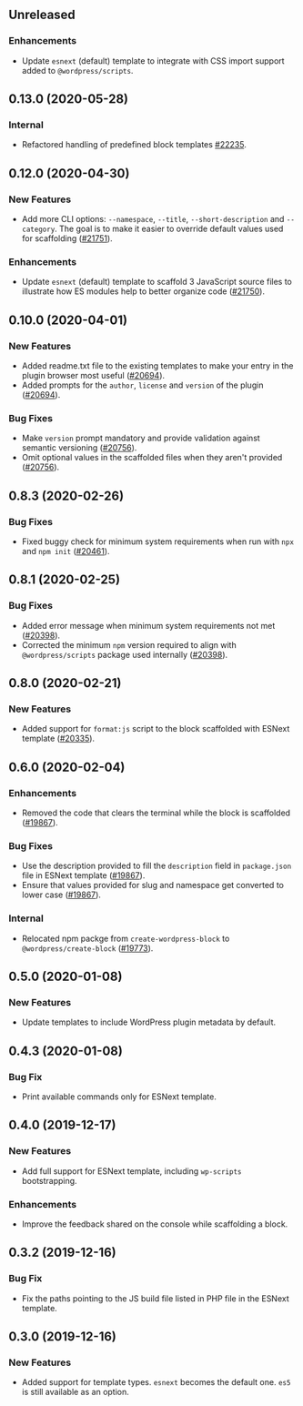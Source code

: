 <!-- Learn how to maintain this file at https://github.com/WordPress/gutenberg/tree/master/packages#maintaining-changelogs. -->

## Unreleased

### Enhancements

- Update `esnext` (default) template to integrate with CSS import support added to `@wordpress/scripts`.

## 0.13.0 (2020-05-28)

### Internal

- Refactored handling of predefined block templates [#22235](https://github.com/WordPress/gutenberg/pull/22235).

## 0.12.0 (2020-04-30)

### New Features

- Add more CLI options: `--namespace`, `--title`, `--short-description` and `--category`. The goal is to make it easier to override default values used for scaffolding ([#21751](https://github.com/WordPress/gutenberg/pull/21751)).

### Enhancements

- Update `esnext` (default) template to scaffold 3 JavaScript source files to illustrate how ES modules help to better organize code ([#21750](https://github.com/WordPress/gutenberg/pull/21750)).

## 0.10.0 (2020-04-01)

### New Features

- Added readme.txt file to the existing templates to make your entry in the plugin browser most useful ([#20694](https://github.com/WordPress/gutenberg/pull/20694)).
- Added prompts for the `author`, `license` and `version` of the plugin ([#20694](https://github.com/WordPress/gutenberg/pull/20694)).

### Bug Fixes

- Make `version` prompt mandatory and provide validation against semantic versioning ([#20756](https://github.com/WordPress/gutenberg/pull/20756)).
- Omit optional values in the scaffolded files when they aren't provided ([#20756](https://github.com/WordPress/gutenberg/pull/20756)).

## 0.8.3 (2020-02-26)

### Bug Fixes

- Fixed buggy check for minimum system requirements when run with `npx` and `npm init` ([#20461](https://github.com/WordPress/gutenberg/pull/20461)).

## 0.8.1 (2020-02-25)

### Bug Fixes

- Added error message when minimum system requirements not met ([#20398](https://github.com/WordPress/gutenberg/pull/20398/)).
- Corrected the minimum `npm` version required to align with `@wordpress/scripts` package used internally ([#20398](https://github.com/WordPress/gutenberg/pull/20398/)).

## 0.8.0 (2020-02-21)

### New Features

- Added support for `format:js` script to the block scaffolded with ESNext template ([#20335](https://github.com/WordPress/gutenberg/pull/20335)).

## 0.6.0 (2020-02-04)

### Enhancements

- Removed the code that clears the terminal while the block is scaffolded ([#19867](https://github.com/WordPress/gutenberg/pull/19867)).

### Bug Fixes

- Use the description provided to fill the `description` field in `package.json` file in ESNext template ([#19867](https://github.com/WordPress/gutenberg/pull/19867)).
- Ensure that values provided for slug and namespace get converted to lower case ([#19867](https://github.com/WordPress/gutenberg/pull/19867)).

### Internal

- Relocated npm packge from `create-wordpress-block` to `@wordpress/create-block` ([#19773](https://github.com/WordPress/gutenberg/pull/19773)).

## 0.5.0 (2020-01-08)

### New Features

- Update templates to include WordPress plugin metadata by default.

## 0.4.3 (2020-01-08)

### Bug Fix

- Print available commands only for ESNext template.

## 0.4.0 (2019-12-17)

### New Features

- Add full support for ESNext template, including `wp-scripts` bootstrapping.

### Enhancements

- Improve the feedback shared on the console while scaffolding a block.

## 0.3.2 (2019-12-16)

### Bug Fix

- Fix the paths pointing to the JS build file listed in PHP file in the ESNext template.

## 0.3.0 (2019-12-16)

### New Features

- Added support for template types. `esnext` becomes the default one. `es5` is still available as an option.
